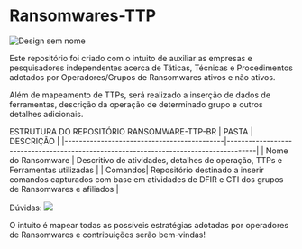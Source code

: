 # Ransomwares-TTP

![Design sem nome](https://github.com/crocodyli/Ransomwares-TTP/assets/113185400/4b8c8e8c-4d91-4d3a-8a18-cddb87feb78a)

Este repositório foi criado com o intuito de auxiliar as empresas e pesquisadores independentes acerca de Táticas, Técnicas e Procedimentos adotados por Operadores/Grupos de Ransomwares ativos e não ativos. 

Além de mapeamento de TTPs, será realizado a inserção de dados de ferramentas, descrição da operação de determinado grupo e outros detalhes adicionais. 

ESTRUTURA DO REPOSITÓRIO RANSOMWARE-TTP-BR
| PASTA | DESCRIÇÃO |
|--------------------------------------------|--------------------------------------------------------------------------------------|
| Nome do Ransomware | Descritivo de atividades, detalhes de operação, TTPs e Ferramentas utilizadas |
| Comandos| Repositório destinado a inserir comandos capturados com base em atividades de DFIR e CTI dos grupos de Ransomwares e afiliados |


Dúvidas:
<a href="[https://www.linkedin.com/in/seu-usuário-linkedln-aqui](https://twitter.com/crocodylii)" target="_blank"><img loading="lazy" src="[https://img.shields.io/badge/-LinkedIn-%230077B5?style=for-the-badge&logo=linkedin&logoColor=white](https://img.shields.io/badge/X-000000?style=for-the-badge&logo=x&logoColor=white)" target="_blank"></a>


O intuito é mapear todas as possíveis estratégias adotadas por operadores de Ransomwares e contribuições serão bem-vindas! 
